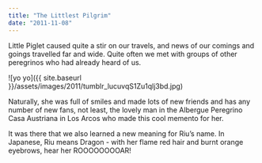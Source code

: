 ```yaml
---
title: "The Littlest Pilgrim"
date: "2011-11-08"
---
```


Little Piglet caused quite a stir on our travels, and news of our comings and goings travelled far and wide. Quite often we met with groups of other peregrinos who had already heard of us.

![yo yo]({{ site.baseurl }}/assets/images/2011/tumblr_lucuvqS1Zu1qlj3bd.jpg)

Naturally, she was full of smiles and made lots of new friends and has any number of new fans, not least, the lovely man in the Albergue Peregrino Casa Austriana in Los Arcos who made this cool memento for her.

It was there that we also learned a new meaning for Riu’s name. In Japanese, Riu means Dragon - with her flame red hair and burnt orange eyebrows, hear her ROOOOOOOOAR!
